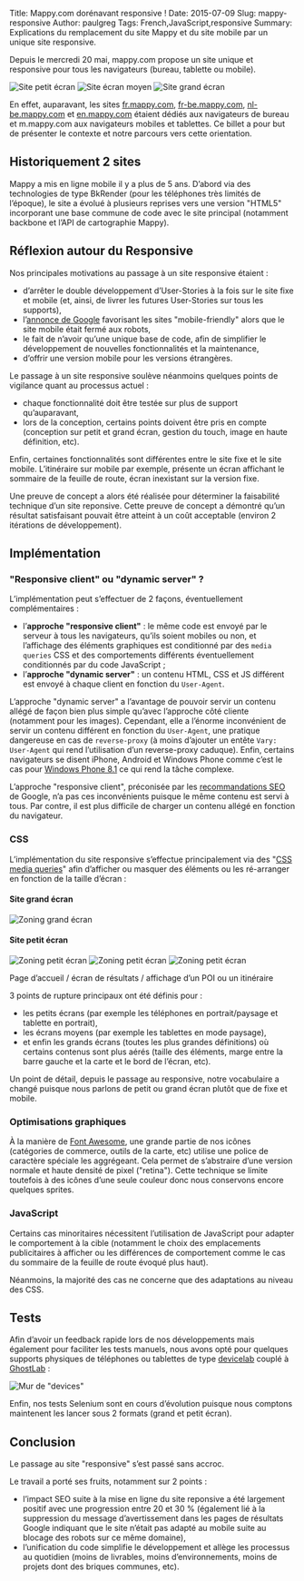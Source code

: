 Title: Mappy.com dorénavant responsive !
Date: 2015-07-09
Slug: mappy-responsive
Author: paulgreg
Tags: French,JavaScript,responsive
Summary: Explications du remplacement du site Mappy et du site mobile par un unique site responsive.

Depuis le mercredi 20 mai, mappy.com propose un site unique et responsive pour tous les navigateurs (bureau, tablette ou mobile).

![Site petit écran](images/responsive/petitecran.png)
![Site écran moyen](images/responsive/moyenecran.png)
![Site grand écran](images/responsive/grandecran.png)

En effet, auparavant, les sites [fr.mappy.com](//fr.mappy.com), [fr-be.mappy.com](//fr-be.mappy.com), [nl-be.mappy.com](//nl-be.mappy.com) et [en.mappy.com](//en.mappy.com) étaient dédiés aux navigateurs de bureau et m.mappy.com aux navigateurs mobiles et tablettes.
Ce billet a pour but de présenter le contexte et notre parcours vers cette orientation.

## Historiquement 2 sites

Mappy a mis en ligne mobile il y a plus de 5 ans.
D’abord via des technologies de type BkRender (pour les téléphones très limités de l’époque), le site a évolué à plusieurs reprises vers une version "HTML5" incorporant une base commune de code avec le site principal (notamment backbone et l’API de cartographie Mappy).

## Réflexion autour du Responsive

Nos principales motivations au passage à un site responsive étaient :

  - d’arrêter le double développement d’User-Stories à la fois sur le site fixe et mobile (et, ainsi, de livrer les futures User-Stories sur tous les supports),
  - l’[annonce de Google](http://googlewebmastercentral.blogspot.fr/2015/04/faqs-april-21st-mobile-friendly.html) favorisant les sites "mobile-friendly" alors que le site mobile était fermé aux robots,
  - le fait de n’avoir qu’une unique base de code, afin de simplifier le développement de nouvelles fonctionnalités et la maintenance,
  - d’offrir une version mobile pour les versions étrangères.

Le passage à un site responsive soulève néanmoins quelques points de vigilance quant au processus actuel :

   - chaque fonctionnalité doit être testée sur plus de support qu’auparavant,
   - lors de la conception, certains points doivent être pris en compte (conception sur petit et grand écran, gestion du touch, image en haute définition, etc).

Enfin, certaines fonctionnalités sont différentes entre le site fixe et le site mobile.
L’itinéraire sur mobile par exemple, présente un écran affichant le sommaire de la feuille de route, écran inexistant sur la version fixe.

Une preuve de concept a alors été réalisée pour déterminer la faisabilité technique d’un site reponsive.
Cette preuve de concept a démontré qu’un résultat satisfaisant pouvait être atteint à un coût acceptable (environ 2 itérations de développement).


## Implémentation

### "Responsive client" ou "dynamic server" ?

L’implémentation peut s’effectuer de 2 façons, éventuellement complémentaires :

  - l’**approche "responsive client"** : le même code est envoyé par le serveur à tous les navigateurs, qu’ils soient mobiles ou non, et l’affichage des éléments graphiques est conditionné par des `media queries` CSS et des comportements différents éventuellement conditionnés par du code JavaScript ;
  - l’**approche "dynamic server"** : un contenu HTML, CSS et JS différent est envoyé à chaque client en fonction du `User-Agent`.

L’approche "dynamic server" a l’avantage de pouvoir servir un contenu allégé de façon bien plus simple qu’avec l’approche côté cliente (notamment pour les images). Cependant, elle a l’énorme inconvénient de servir un contenu différent en fonction du `User-Agent`, une pratique dangereuse en cas de `reverse-proxy` (à moins d’ajouter un entête `Vary: User-Agent` qui rend l’utilisation d’un reverse-proxy caduque). Enfin, certains navigateurs se disent iPhone, Android et Windows Phone comme c’est le cas pour [Windows Phone 8.1](https://msdn.microsoft.com/en-us/library/hh869301%28v=vs.85%29.aspx#code-snippet-11) ce qui rend la tâche complexe.

L’approche "responsive client", préconisée par les [recommandations SEO](https://developers.google.com/webmasters/mobile-sites/mobile-seo/configurations/responsive-design#why-responsive-design) de Google, n’a pas ces inconvénients puisque le même contenu est servi à tous.
Par contre, il est plus difficile de charger un contenu allégé en fonction du navigateur.

### CSS

L’implémentation du site responsive s’effectue principalement via des "[CSS media queries](https://developer.mozilla.org/en-US/docs/Web/Guide/CSS/Media_queries?redirectlocale=en-US&redirectslug=CSS%2FMedia_queries)" afin d’afficher ou masquer des éléments ou les ré-arranger en fonction de la taille d’écran :

#### Site grand écran

![Zoning grand écran](images/responsive/zoning-fixe.jpg)

#### Site petit écran

![Zoning petit écran](images/responsive/zoning-mobile-home.jpg)
![Zoning petit écran](images/responsive/zoning-mobile-poi.jpg)
![Zoning petit écran](images/responsive/zoning-mobile-resultats.jpg)

Page d’accueil / écran de résultats / affichage d’un POI ou un itinéraire

3 points de rupture principaux ont été définis pour :

  - les petits écrans (par exemple les téléphones en portrait/paysage et tablette en portrait),
  - les écrans moyens (par exemple les tablettes en mode paysage),
  - et enfin les grands écrans (toutes les plus grandes définitions) où certains contenus sont plus aérés (taille des éléments, marge entre la barre gauche et la carte et le bord de l’écran, etc).

Un point de détail, depuis le passage au responsive, notre vocabulaire a changé puisque nous parlons de petit ou grand écran plutôt que de fixe et mobile.

### Optimisations graphiques

À la manière de [Font Awesome](https://fortawesome.github.io/Font-Awesome/icons/), une grande partie de nos icônes (catégories de commerce, outils de la carte, etc) utilise une police de caractère spéciale les aggrégeant. Cela permet de s’abstraire d’une version normale et haute densité de pixel ("retina").
Cette technique se limite toutefois à des icônes d’une seule couleur donc nous conservons encore quelques sprites.

### JavaScript

Certains cas minoritaires nécessitent l’utilisation de JavaScript pour adapter le comportement à la cible (notamment le choix des emplacements publicitaires à afficher ou les différences de comportement comme le cas du sommaire de la feuille de route évoqué plus haut).

Néanmoins, la majorité des cas ne concerne que des adaptations au niveau des CSS.

## Tests

Afin d’avoir un feedback rapide lors de nos développements mais également pour faciliter les tests manuels, nous avons opté pour quelques supports physiques de téléphones ou tablettes de type [devicelab](http://devicelab.vanamco.com/) couplé à [GhostLab](http://vanamco.com/ghostlab/) :

![Mur de "devices"](images/responsive/mur-devices.jpg)

Enfin, nos tests Selenium sont en cours d’évolution puisque nous comptons maintenent les lancer sous 2 formats (grand et petit écran).

## Conclusion

Le passage au site "responsive" s’est passé sans accroc.

Le travail a porté ses fruits, notamment sur 2 points :

   - l’impact SEO suite à la mise en ligne du site reponsive a été largement positif avec une progression entre 20 et 30 % (également lié à la suppression du message d’avertissement dans les pages de résultats Google indiquant que le site n’était pas adapté au mobile suite au blocage des robots sur ce même domaine),
   - l’unification du code simplifie le développement et allège les processus au quotidien (moins de livrables, moins d’environnements, moins de projets dont des briques communes, etc).
